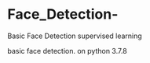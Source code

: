 # Face_Detection-
Basic Face Detection supervised learning


basic face detection. 
on python 3.7.8
